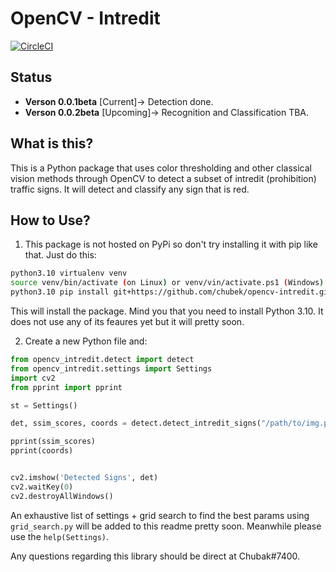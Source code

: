 # OpenCV - Intredit

[![CircleCI](https://circleci.com/gh/Chubek/opencv-intredit/tree/master.svg?style=shield)](https://circleci.com/gh/Chubek/opencv-intredit/tree/master)

## Status
* **Verson 0.0.1beta** [Current]-> Detection done.
* **Verson 0.0.2beta** [Upcoming]-> Recognition and Classification TBA.


## What is this?

This is a Python package that uses color thresholding and other classical vision methods through OpenCV to detect a subset of intredit (prohibition) traffic signs. It will detect and classify any sign that is red.


## How to Use?

1. This package is not hosted on PyPi so don't try installing it with pip like that. Just do this:

```bash
python3.10 virtualenv venv
source venv/bin/activate (on Linux) or venv/vin/activate.ps1 (Windows)
python3.10 pip install git+https://github.com/chubek/opencv-intredit.git
```

This will install the package. Mind you that you need to install Python 3.10. It does not use any of its feaures yet but it will pretty soon.

2. Create a new Python file and:

```python
from opencv_intredit.detect import detect
from opencv_intredit.settings import Settings
import cv2
from pprint import pprint

st = Settings()

det, ssim_scores, coords = detect.detect_intredit_signs("/path/to/img.png", st)

pprint(ssim_scores)
pprint(coords)


cv2.imshow('Detected Signs', det)
cv2.waitKey(0)
cv2.destroyAllWindows()

```
An exhaustive list of settings + grid search to find the best params using `grid_search.py` will be added to this readme pretty soon. Meanwhile please use the `help(Settings)`.


Any questions regarding this library should be direct at Chubak#7400.